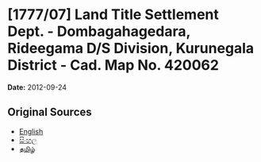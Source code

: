 # [1777/07] Land Title Settlement Dept. - Dombagahagedara, Rideegama D/S Division, Kurunegala District - Cad. Map No. 420062

**Date:** 2012-09-24

## Original Sources

- [English](https://documents.gov.lk/view/extra-gazettes/2012/9/1777-07_E.pdf)
- [සිංහල](https://documents.gov.lk/view/extra-gazettes/2012/9/1777-07_S.pdf)
- [தமிழ்](https://documents.gov.lk/view/extra-gazettes/2012/9/1777-07_T.pdf)
